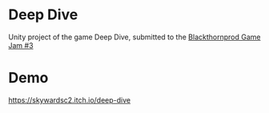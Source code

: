 # Deep Dive

Unity project of the game Deep Dive, submitted to the [Blackthornprod Game Jam #3](https://itch.io/jam/blackthornprod-game-jam-3)

# Demo

https://skywardsc2.itch.io/deep-dive
